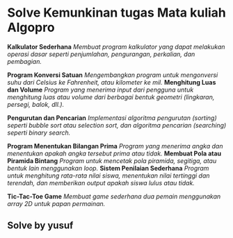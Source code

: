# Solve Kemunkinan tugas Mata kuliah Algopro

**Kalkulator Sederhana**
*Membuat program kalkulator yang dapat melakukan operasi dasar seperti penjumlahan, pengurangan, perkalian, dan pembagian.*

**Program Konversi Satuan**
*Mengembangkan program untuk mengonversi suhu dari Celsius ke Fahrenheit, atau kilometer ke mil.*
**Menghitung Luas dan Volume**
*Program yang menerima input dari pengguna untuk menghitung luas atau volume dari berbagai bentuk geometri (lingkaran, persegi, balok, dll.).*

**Pengurutan dan Pencarian**
*Implementasi algoritma pengurutan (sorting) seperti bubble sort atau selection sort, dan algoritma pencarian (searching) seperti binary search.*

**Program Menentukan Bilangan Prima**
*Program yang menerima angka dan menentukan apakah angka tersebut prima atau tidak.*
**Membuat Pola atau Piramida Bintang**
*Program untuk mencetak pola piramida, segitiga, atau bentuk lain menggunakan loop.*
**Sistem Penilaian Sederhana**
*Program untuk menghitung rata-rata nilai siswa, menentukan nilai tertinggi dan terendah, dan memberikan output apakah siswa lulus atau tidak.*

**Tic-Tac-Toe Game**
*Membuat game sederhana dua pemain menggunakan array 2D untuk papan permainan.*












## Solve by yusuf